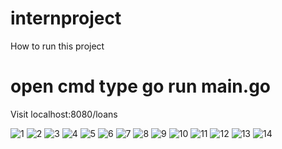 # internproject

How to run this project 

# open cmd type go run main.go

Visit localhost:8080/loans



![1](https://user-images.githubusercontent.com/76558025/115842193-34c0ac00-a43b-11eb-8efb-9932cc16ccd7.JPG)
![2](https://user-images.githubusercontent.com/76558025/115842203-37230600-a43b-11eb-915e-aa452bd53676.JPG)
![3](https://user-images.githubusercontent.com/76558025/115842207-38543300-a43b-11eb-9599-57c387464dbd.JPG)
![4](https://user-images.githubusercontent.com/76558025/115842213-38ecc980-a43b-11eb-8303-fc16bd55c824.JPG)
![5](https://user-images.githubusercontent.com/76558025/115842217-3a1df680-a43b-11eb-9e79-fcc4f2658a08.JPG)
![6](https://user-images.githubusercontent.com/76558025/115842228-3c805080-a43b-11eb-8d11-9ea00f7bc3c4.JPG)
![7](https://user-images.githubusercontent.com/76558025/115842253-42763180-a43b-11eb-9872-966afc34ab62.JPG)
![8](https://user-images.githubusercontent.com/76558025/115842258-443ff500-a43b-11eb-92b9-656df625c02a.JPG)
![9](https://user-images.githubusercontent.com/76558025/115842271-473ae580-a43b-11eb-8bb2-6a608c5d9d25.JPG)
![10](https://user-images.githubusercontent.com/76558025/115842281-4ace6c80-a43b-11eb-87fc-81aeee0f5337.JPG)
![11](https://user-images.githubusercontent.com/76558025/115842290-4c983000-a43b-11eb-8a65-8e9e571109e4.JPG)
![12](https://user-images.githubusercontent.com/76558025/115842294-4dc95d00-a43b-11eb-9788-7d43cdbb0c0e.JPG)
![13](https://user-images.githubusercontent.com/76558025/115842300-4f932080-a43b-11eb-81da-3303fda122a0.JPG)
![14](https://user-images.githubusercontent.com/76558025/115842306-515ce400-a43b-11eb-8fd9-15671d8697fa.JPG)




